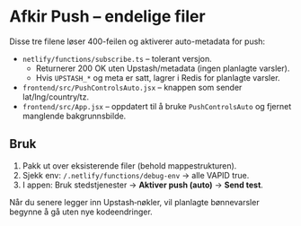 # Afkir Push – endelige filer

Disse tre filene løser 400-feilen og aktiverer auto-metadata for push:

- `netlify/functions/subscribe.ts` – tolerant versjon.
  - Returnerer 200 OK uten Upstash/metadata (ingen planlagte varsler).
  - Hvis `UPSTASH_*` og meta er satt, lagrer i Redis for planlagte varsler.
- `frontend/src/PushControlsAuto.jsx` – knappen som sender lat/lng/country/tz.
- `frontend/src/App.jsx` – oppdatert til å bruke `PushControlsAuto` og fjernet manglende bakgrunnsbilde.

## Bruk
1. Pakk ut over eksisterende filer (behold mappestrukturen).
2. Sjekk env: `/.netlify/functions/debug-env` → alle VAPID true.
3. I appen: Bruk stedstjenester → **Aktiver push (auto)** → **Send test**.

Når du senere legger inn Upstash‑nøkler, vil planlagte bønnevarsler begynne å gå uten nye kodeendringer.
